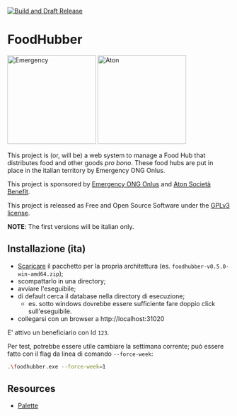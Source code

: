 [![Build and Draft Release](https://github.com/proofrock/foodhubber/actions/workflows/main.yml/badge.svg)](https://github.com/proofrock/foodhubber/actions/workflows/main.yml)

# FoodHubber

<img src="https://eventi.emergency.it/wp-content/uploads/cropped-favicon.png" alt="Emergency" width="200"/>
<img src="https://media.licdn.com/dms/image/C4E0BAQFhNBC2FoSLqw/company-logo_200_200/0/1643361232408/aton_spa_logo?e=2147483647&v=beta&t=Z64YPuG9Az_o9LnDX68tmqzAJ_KHMREjg04uk7UjpFY" alt="Aton" width="200"/>

This project is (or, will be) a web system to manage a Food Hub that distributes food and other goods _pro bono_. These food hubs are put in place in the italian territory by Emergency ONG Onlus.

This project is sponsored by [Emergency ONG Onlus](https://emergency.it) and [Aton Società Benefit](https://www.aton.com).


This project is released as Free and Open Source Software under the [GPLv3 license](https://www.gnu.org/licenses/quick-guide-gplv3.it.html).

**NOTE**: The first versions will be italian only.

## Installazione (ita)

- [Scaricare](https://github.com/proofrock/foodhubber/releases) il pacchetto per la propria architettura (es. `foodhubber-v0.5.0-win-amd64.zip`);
- scompattarlo in una directory;
- avviare l'eseguibile;
- di default cerca il database nella directory di esecuzione;
  - es. sotto windows dovrebbe essere sufficiente fare doppio click sull'eseguibile.
- collegarsi con un browser a http://localhost:31020

E' attivo un beneficiario con Id `123`.

Per test, potrebbe essere utile cambiare la settimana corrente; può essere fatto con il flag da linea di comando `--force-week`:

```bash
.\foodhubber.exe --force-week=1
```

## Resources

- [Palette](https://kdesign.co/blog/pastel-color-palette-examples/)
